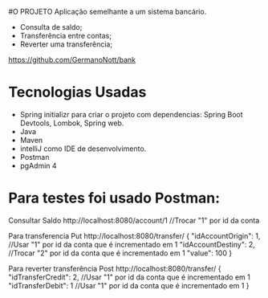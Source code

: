 #O PROJETO
Aplicação semelhante a um sistema bancário.
- Consulta de saldo;
- Transferência entre contas;
- Reverter uma transferência;

https://github.com/GermanoNott/bank



# Tecnologias Usadas
- Spring initializr para criar o projeto com dependencias: Spring Boot Devtools, Lombok, Spring web.
- Java 
- Maven
- intelliJ como IDE de desenvolvimento.
- Postman
- pgAdmin 4

# Para testes foi usado Postman:
Consultar Saldo
http://localhost:8080/account/1 //Trocar "1" por id da conta

Para transferencia
Put http://localhost:8080/transfer/
{
"idAccountOrigin": 1,  //Usar "1" por id da conta que é incrementado em 1
"idAccountDestiny": 2, //Trocar "2" por id da conta que é incrementado em 1
"value": 100
}

Para reverter transferência
Post http://localhost:8080/transfer/
{
"idTransferCredit": 2, //Usar "1" por id da conta que é incrementado em 1
"idTransferDebit": 1 //Usar "1" por id da conta que é incrementado em 1
}
